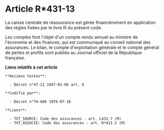 # Article R*431-13

La caisse centrale de réassurance est gérée financièrement en application des règles fixées par le livre III du présent code.

Les comptes font l'objet d'un compte rendu annuel au ministre de l'économie et des finances, qui est communiqué au conseil
national des assurances. Le bilan, le compte d'exploitation générale et le compte général de pertes et profits sont publiés
au Journal officiel de la République française.

**Liens relatifs à cet article**

	**Anciens textes**:

	  - Décret n°47-21 1947-01-06 art. 9

	**Codifié par**:

	  - Décret n°76-666 1976-07-16

	**Liens**:

	  - TXT_SOURCE: Code des assurances - art. L431-7 (M)
	  - TXT_ASSOCIE: Code des assurances - art. R*411-2 (M)
